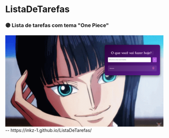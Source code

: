 # ListaDeTarefas
<h3> 🟣 Lista de tarefas com tema "One Piece" </h3>
<img src="ToDoList.png" width="500" />
--
https://inkz-1.github.io/ListaDeTarefas/
